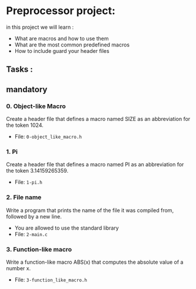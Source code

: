 # Preprocessor project:
in this project we will learn :
* What are macros and how to use them
* What are the most common predefined macros
* How to include guard your header files

## Tasks :
## mandatory
### 0. Object-like Macro
  
Create a header file that defines a macro named SIZE as an abbreviation for the token 1024.
* File: `0-object_like_macro.h`

### 1. Pi

Create a header file that defines a macro named PI as an abbreviation for the token 3.14159265359.
* File: `1-pi.h`

### 2. File name

Write a program that prints the name of the file it was compiled from, followed by a new line.
* You are allowed to use the standard library
* File: `2-main.c`

### 3. Function-like macro

Write a function-like macro ABS(x) that computes the absolute value of a number x.
* File: `3-function_like_macro.h`

### 
